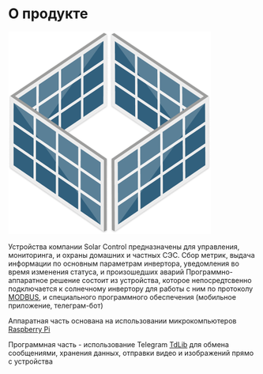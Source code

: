 # О продукте

![](../images/logo.png)


Устройства компании Solar Control предназначены для управления, мониторинга, и охраны домашних и частных СЭС.
Сбор метрик, выдача информации по основным параметрам инвертора, уведомления во время изменения статуса, и произошедших 
аварий 
Программно-аппаратное решение состоит из устройства, которое непосредтсвенно подключается к солнечному инвертору для 
работы с ним по протоколу [MODBUS](modbus.md), и специального программного обеспечения (мобильное приложение, телеграм-бот)

Аппаратная часть основана на использовании микрокомпьютеров [Raspberry Pi](https://www.raspberrypi.org)

Программная часть - использование Telegram [TdLib](https://core.telegram.org/tdlib) 
для обмена сообщениями, хранения данных, отправки видео и изображений прямо с устройства